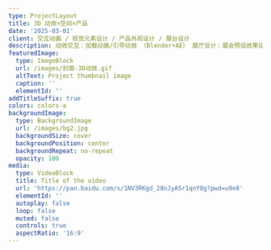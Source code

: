 ```yaml
---
type: ProjectLayout
title: 3D 动效×空间×产品
date: '2025-03-01'
client: 交互动画 / 视觉元素设计 / 产品外观设计 / 展台设计
description: 动效交互：加载动画/引导动效 （Blender+AE） 展厅设计：展会预设效果设计（对接搭建设计）产品外观：硬件外观设计（对接结构工程师）
featuredImage:
  type: ImageBlock
  url: /images/封面-3D动效.gif
  altText: Project thumbnail image
  caption: ''
  elementId: ''
addTitleSuffix: true
colors: colors-a
backgroundImage:
  type: BackgroundImage
  url: /images/bg2.jpg
  backgroundSize: cover
  backgroundPosition: center
  backgroundRepeat: no-repeat
  opacity: 100
media:
  type: VideoBlock
  title: Title of the video
  url: 'https://pan.baidu.com/s/1NV3RKgd_28nJyA5r1qnY8g?pwd=u9e8'
  elementId: ''
  autoplay: false
  loop: false
  muted: false
  controls: true
  aspectRatio: '16:9'
---
```


